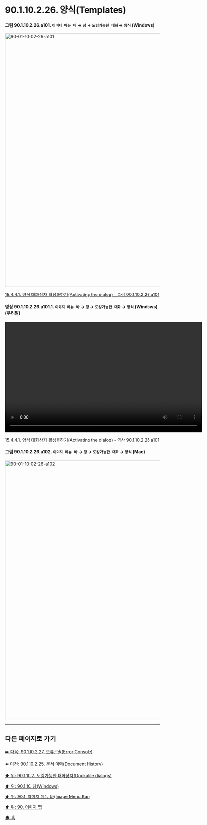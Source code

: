 # 90.1.10.2.26. 양식(Templates)

<a id="90-01-10-02-26-a101"></a>

#### 그림 90.1.10.2.26.a101. `이미지 메뉴 바` → `창` → `도킹가능한 대화` → `양식` (Windows)
<img width="980" height="825" alt="90-01-10-02-26-a101" src="https://github.com/user-attachments/assets/4677f6fa-e523-4668-b078-7c5dd03bede3" />

[15.4.4.1. 양식 대화상자 활성화하기(Activating the dialog) - 그림 90.1.10.2.26.a101](./15-04-04-01-activating_the_dialog.md#90-01-10-02-26-a101)

<a id="90-01-10-02-26-a101-01"></a>

#### 영상 90.1.10.2.26.a101.1. `이미지 메뉴 바` → `창` → `도킹가능한 대화` → `양식` (Windows) (우리말)
<video controls="controls" width="640" height="360" src="https://github.com/user-attachments/assets/05c71f55-3d0d-4551-b1d9-7047cc28b9eb"></video>

[15.4.4.1. 양식 대화상자 활성화하기(Activating the dialog) - 영상 90.1.10.2.26.a101](./15-04-04-01-activating_the_dialog.md#90-01-10-02-26-a101)

<a id="90-01-10-02-26-a102"></a>

#### 그림 90.1.10.2.26.a102. `이미지 메뉴 바` → `창` → `도킹가능한 대화` → `양식` (Mac)
<img width="980" height="845" alt="90-01-10-02-26-a102" src="https://github.com/user-attachments/assets/374fd34d-f3c1-43f5-8d56-272eea60037d" />

***

## 다른 페이지로 가기

[➡️ 다음: 90.1.10.2.27. 오류콘솔(Error Console)](./90-01-10-02-27-error_console.md)

[⬅️ 이전: 90.1.10.2.25. 문서 이력(Document History)](./90-01-10-02-25-document_history.md)

[⬆️ 위: 90.1.10.2. 도킹가능한 대화상자(Dockable dialogs)](./90-01-10-02-00-dockable_dialogs.md)

[⬆️ 위: 90.1.10. 창(Windows)](./90-01-10-00-windows.md)

[⬆️ 위: 90.1. 이미지 메뉴 바(Image Menu Bar)](./90-01-00-image-menu-bar.md)

[⬆️ 위: 90. 이미지 맵](./90-00-image-map.md)

[🏠 홈](./00-home.md)
